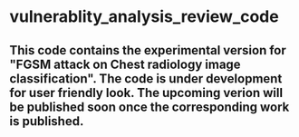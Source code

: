 # vulnerablity_analysis_review_code

## This code contains the experimental version for "FGSM attack on Chest radiology image classification". The code is under development for user friendly look. The upcoming  verion will be published soon once the corresponding work is published. 
